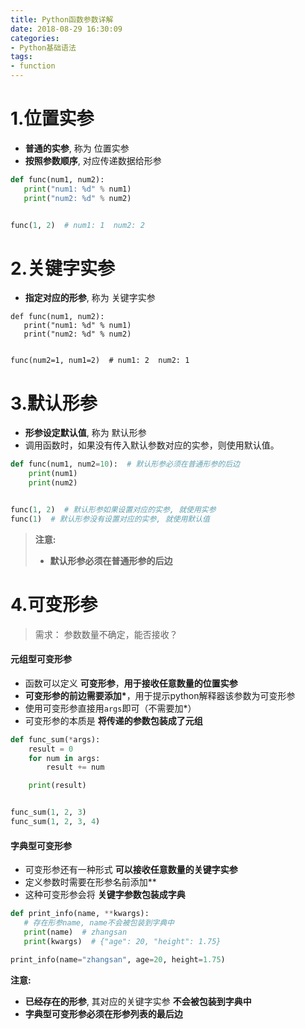 ```yaml
---
title: Python函数参数详解
date: 2018-08-29 16:30:09
categories:
- Python基础语法
tags:
- function
---
```




# 1.位置实参

- **普通的实参**, 称为 位置实参
- **按照参数顺序**, 对应传递数据给形参

```python
def func(num1, num2):
   print("num1: %d" % num1)
   print("num2: %d" % num2)


func(1, 2)  # num1: 1  num2: 2
```





# 2.关键字实参

- **指定对应的形参**, 称为 关键字实参

```
def func(num1, num2):
   print("num1: %d" % num1)
   print("num2: %d" % num2)


func(num2=1, num1=2)  # num1: 2  num2: 1
```





# 3.默认形参

- **形参设定默认值**, 称为 默认形参
- 调用函数时，如果没有传入默认参数对应的实参，则使用默认值。

```python
def func(num1, num2=10):  # 默认形参必须在普通形参的后边
    print(num1)
    print(num2)


func(1, 2)  # 默认形参如果设置对应的实参, 就使用实参
func(1)  # 默认形参没有设置对应的实参, 就使用默认值
```

> **注意:**
>
> - **默认形参必须在普通形参的后边**





# 4.可变形参

> 需求： 参数数量不确定，能否接收？ 

#### 元组型可变形参

- 函数可以定义 **可变形参**，**用于接收任意数量的位置实参**
- **可变形参的前边需要添加\***，用于提示python解释器该参数为可变形参
- 使用可变形参直接用`args`即可（不需要加*）
- 可变形参的本质是 **将传递的参数包装成了元组**

```python
def func_sum(*args):
    result = 0  
    for num in args:
        result += num

    print(result)


func_sum(1, 2, 3)
func_sum(1, 2, 3, 4)
```

#### 字典型可变形参

- 可变形参还有一种形式 **可以接收任意数量的关键字实参**
- 定义参数时需要在形参名前添加**
- 这种可变形参会将 **关键字参数包装成字典**

 ```python
def print_info(name, **kwargs):  
    # 存在形参name, name不会被包装到字典中
    print(name)  # zhangsan
    print(kwargs)  # {"age": 20, "height": 1.75}

print_info(name="zhangsan", age=20, height=1.75)
 ```

**注意:**

- **已经存在的形参**, 其对应的关键字实参 **不会被包装到字典中**
- **字典型可变形参必须在形参列表的最后边**